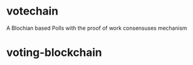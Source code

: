 # votechain
A Blochian based Polls with the proof of work consensuses mechanism
# voting-blockchain
